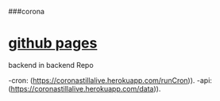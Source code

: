 ###corona

# [github pages](https://nemo369.github.io/coronavirus/)

backend in backend Repo

-cron: (https://coronastillalive.herokuapp.com/runCron)). -api: (https://coronastillalive.herokuapp.com/data)).